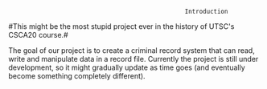                                                      Introduction

#This might be the most stupid project ever in the history of UTSC's CSCA20 course.#
 
The goal of our project is to create a criminal record system that can read, write and manipulate data in a record file.
Currently the project is still under development, so it might gradually update as time goes 
(and eventually become something completely different).

